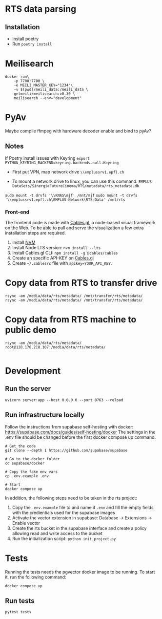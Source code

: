 # RTS data parsing

## Installation
- Install poetry
- Run `poetry install`

# Meilisearch
```
docker run\
    -p 7700:7700 \
    -e MEILI_MASTER_KEY="1234"\
    -v $(pwd)/meili_data:/meili_data \
    getmeili/meilisearch:v0.30 \
    meilisearch --env="development"
```

# PyAv

Maybe compile ffmpeg with hardware decoder enable and bind to pyAv?

## Notes

If Poetry install issues with Keyring
`export PYTHON_KEYRING_BACKEND=keyring.backends.null.Keyring`

- First put VPN, map network drive
`\\emplussrv1.epfl.ch`

- To mount a network drive to linux, you can use this command:
`EMPLUS-DataSets/SinergiaFutureCinema/RTS/metadata/rts_metadata.db`

`sudo mount -t drvfs '\\KNAS\mjf' /mnt/mjf`
`sudo mount -t drvfs '\\emplussrv1.epfl.ch\EMPLUS-Network\RTS-Data' /mnt/rts`

### Front-end
The frontend code is made with [Cables.gl](htttps://cables.gl), a node-based visual framework on the Web. To be able to pull and serve the visualization a few extra installation steps are required.

1. Install [NVM](https://github.com/nvm-sh/nvm)
2. Install Node LTS version:  ```nvm install --lts```
3. Install Cables.gl CLI:  ```npm install -g @cables/cables```
4. Create an specific API-KEY on [Cables.gl](https://cables.gl/settings)
5. Create `~/.cablesrc` file with `apikey=YOUR_API_KEY`.

# Copy data from RTS to transfer drive
```
rsync -am /media/data/rts/metadata/ /mnt/transfer/rts/metadata/
rsync -am /media/data/rts/metadata/ /mnt/transfer/rts/metadata/
```

# Copy data from RTS machine to public demo
```
rsync -am /media/data/rts/metadata/ root@128.178.218.107:/media/data/rts/metadata/


```

# Development

## Run the server
```
uvicorn server:app --host 0.0.0.0 --port 8763 --reload
```

## Run infrastructure locally

Follow the instructions from supabase self-hosting with docker: https://supabase.com/docs/guides/self-hosting/docker
The settings in the .env file should be changed before the first docker compose up command.

```
# Get the code
git clone --depth 1 https://github.com/supabase/supabase

# Go to the docker folder
cd supabase/docker

# Copy the fake env vars
cp .env.example .env

# Start
docker compose up
```

In addition, the following steps need to be taken in the rts project:

1. Copy the `.env.example` file to and name it `.env` and fill the empty fields with the credientials used for the supabase images
2. Activate the vector extension in supabase: Database -> Extensions -> Enable vector
3. Create the rts bucket in the supabase interface and create a policy allowing read and write access to the bucket
4. Run the initialization script: `python init_project.py`


# Tests

Running the tests needs the pgvector docker image to be running. To start it, run the following command:
```
docker compose up 
```

## Run tests
```
pytest tests
```

